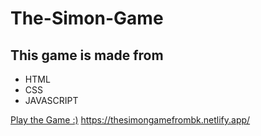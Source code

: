 # The-Simon-Game
## This game is made from 
- HTML
- CSS
- JAVASCRIPT

[Play the Game :)]('thesimongamefrombk.netlify.app')
https://thesimongamefrombk.netlify.app/
